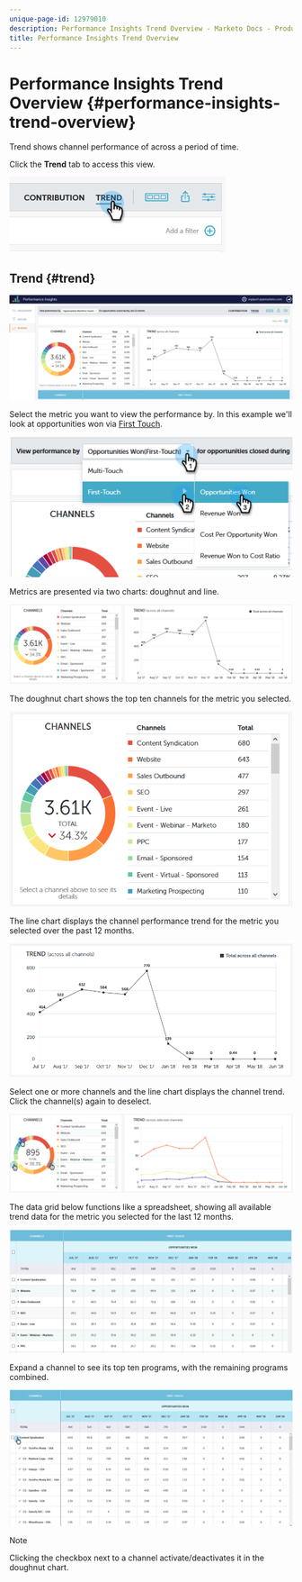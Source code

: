 ```yaml
---
unique-page-id: 12979010
description: Performance Insights Trend Overview - Marketo Docs - Product Documentation
title: Performance Insights Trend Overview
---
```


# Performance Insights Trend Overview {#performance-insights-trend-overview}

Trend shows channel performance of across a period of time.

Click the **Trend** tab to access this view.

![](assets/1.png)

## Trend {#trend}

![](assets/2-1.png)

Select the metric you want to view the performance by. In this example we'll look at opportunities won via [First Touch](http://docs.marketo.com/display/DOCS/Understanding+Attribution).

![](assets/3-2.png)

Metrics are presented via two charts: doughnut and line.

![](assets/4-1.png)

The doughnut chart shows the top ten channels for the metric you selected.

![](assets/5-2.png)

The line chart displays the channel performance trend for the metric you selected over the past 12 months.

![](assets/6-1.png)

Select one or more channels and the line chart displays the channel trend. Click the channel(s) again to deselect.

![](assets/7.png)

The data grid below functions like a spreadsheet, showing all available trend data for the metric you selected for the last 12 months.

![](assets/8.png)

Expand a channel to see its top ten programs, with the remaining programs combined.

![](assets/9-1.png)

>[!NOTE]
>
>Clicking the checkbox next to a channel activate/deactivates it in the doughnut chart.

